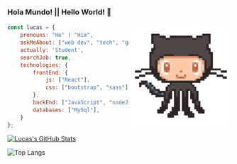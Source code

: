 ### Hola Mundo! || Hello World! 👋

<img align='right' src="https://raw.githubusercontent.com/iCharlesZ/FigureBed/master/img/octocat.gif" width="230">

```javascript
const lucas = {
    pronouns: "He" | "Him",
    askMeAbout: ["web dev", "tech", "games"],
    actually: 'Student',
    searchJob: true,
    technologies: {
        frontEnd: {
            js: ["React"],
            css: ["bootstrap", "sass"]
        },
        backEnd: ["JavaScript", "nodeJs"],
        databases: ["MySql"],
    }
};
```

[![Lucas's GitHub Stats](https://github-readme-stats.vercel.app/api?username=lucas22-f&show_icons=true)](https://github.com/lucas22-f)

![Top Langs](https://github-readme-stats.vercel.app/api/top-langs/?username=lucas22-f&show_icons=true)
